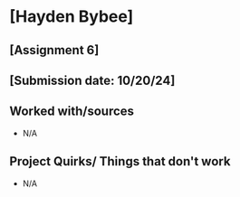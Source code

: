 # [Hayden Bybee]
## [Assignment 6]
## [Submission date: 10/20/24]
## Worked with/sources 
* N/A
## Project Quirks/ Things that don't work
* N/A
